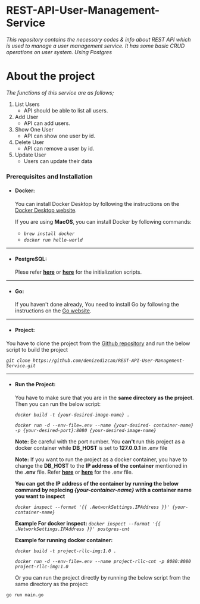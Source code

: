 # **REST-API-User-Management-Service**
*This repository contains the necessary codes &amp; info about REST API which is used to manage a user management service. It has some basic CRUD operations on user system. Using Postgres*

# About the project

*The functions of this service are as follows;*

1. List Users
   - API should be able to list all users.
2. Add User
   - API can add users.
3. Show One User
   - API can show one user by id.
4. Delete User
   - API can remove a user by id.
5. Update User
   - Users can update their data

### Prerequisites and Installation

- #### **Docker:** 
  You can install Docker Desktop by following the instructions on the [Docker Desktop website](https://desktop.docker.com/).

  If you are using **MacOS**, you can install Docker by following commands:
    - *`brew install docker`*
    - *`docker run hello-world`*
  
 ---

- #### **PostgreSQL:**

  Plese refer [**here**](db/README.md) or [**here**](https://github.com/denizedizcan/REST-API-User-Management-Service/blob/main/db/README.md) for the initialization scripts.

---

- #### **Go:**
  
  If you haven't done already, You need to install Go by following the instructions on the [Go website](https://golang.org/doc/install).

---
- #### **Project:**

 You have to clone the project from the [Github repository](https://github.com/denizedizcan/REST-API-User-Management-Service/) and run the below script to build the project

*`git clone https://github.com/denizedizcan/REST-API-User-Management-Service.git`*

---

- #### **Run the Project:**

     You have to make sure that you are in the **same directory as the project**. Then you can run the below script:

   *`docker build -t {your-desired-image-name} .`*

   *`docker run -d --env-file=.env --name {your-desired- container-name} -p {your-desired-port}:8080 {your-desired-image-name}`*

   **Note:** Be careful with the port number. You **can't** run this project as a docker container while **DB_HOST** is set to **127.0.0.1** in .env file
   
   **Note:** If you want to run the project as a docker container, you have to change the **DB_HOST** to the **IP address of the container** mentioned in the **.env** file. Refer [**here**](.env) or [**here**](https://github.com/denizedizcan/REST-API-User-Management-Service/blob/main/.env) for the .env file.

   **You can get the IP address of the container by running the below command by replecing *{your-container-name}* with a container name you want to inspect**

   *`docker inspect --format '{{ .NetworkSettings.IPAddress }}' {your-container-name}`* 
      
   **Example For docker inspect:**
   *`docker inspect --format '{{ .NetworkSettings.IPAddress }}' postgres-cnt`*


   **Example for running docker container:**

   *`docker build -t project-rllc-img:1.0 .`*

   *`docker run -d --env-file=.env --name project-rllc-cnt -p 8080:8080 project-rllc-img:1.0`*

   
  Or you can run the project directly by running the below script from the same directory as the project:
    
`go run main.go`
